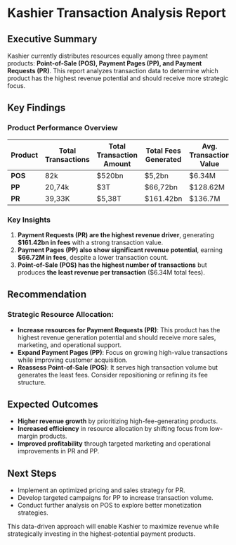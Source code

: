 # **Kashier Transaction Analysis Report**

## **Executive Summary**

Kashier currently distributes resources equally among three payment products: **Point-of-Sale (POS), Payment Pages (PP), and Payment Requests (PR)**. This report analyzes transaction data to determine which product has the highest revenue potential and should receive more strategic focus.

## **Key Findings**

### **Product Performance Overview**

| Product | Total Transactions | Total Transaction Amount | Total Fees Generated | Avg. Transaction Value | Avg. Fee per Transaction |
| --- | --- | --- | --- | --- | --- |
| **POS** | 82k | $520bn | $5,2bn | $6.34M | $63k |
| **PP** | 20,74k | $3T | $66,72bn | $128.62M | $3.21M |
| **PR** | 39,33K | $5,38T | $161.42bn | $136.7M | $4.1M |

### **Key Insights**

1. **Payment Requests (PR) are the highest revenue driver**, generating **$161.42bn in fees** with a strong transaction value.
2. **Payment Pages (PP) also show significant revenue potential**, earning **$66.72M in fees**, despite a lower transaction count.
3. **Point-of-Sale (POS) has the highest number of transactions** but produces **the least revenue per transaction** ($6.34M total fees).

## **Recommendation**

### **Strategic Resource Allocation:**

- **Increase resources for Payment Requests (PR)**: This product has the highest revenue generation potential and should receive more sales, marketing, and operational support.
- **Expand Payment Pages (PP)**: Focus on growing high-value transactions while improving customer acquisition.
- **Reassess Point-of-Sale (POS)**: It serves high transaction volume but generates the least fees. Consider repositioning or refining its fee structure.

## **Expected Outcomes**

- **Higher revenue growth** by prioritizing high-fee-generating products.
- **Increased efficiency** in resource allocation by shifting focus from low-margin products.
- **Improved profitability** through targeted marketing and operational improvements in PR and PP.

## **Next Steps**

- Implement an optimized pricing and sales strategy for PR.
- Develop targeted campaigns for PP to increase transaction volume.
- Conduct further analysis on POS to explore better monetization strategies.

This data-driven approach will enable Kashier to maximize revenue while strategically investing in the highest-potential payment products.

